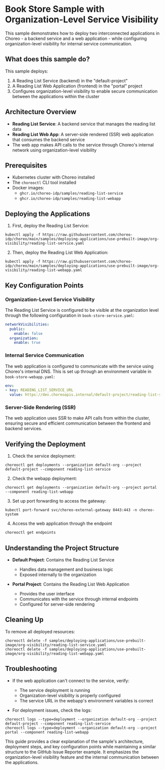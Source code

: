 # Book Store Sample with Organization-Level Service Visibility

This sample demonstrates how to deploy two interconnected applications in Choreo - a backend service and a web application - while configuring organization-level visibility for internal service communication.

## What does this sample do?

This sample deploys:

1. A Reading List Service (backend) in the "default-project"
2. A Reading List Web Application (frontend) in the "portal" project
3. Configures organization-level visibility to enable secure communication between the applications within the cluster

## Architecture Overview

- **Reading List Service**: A backend service that manages the reading list data
- **Reading List Web App**: A server-side rendered (SSR) web application that consumes the backend service
- The web app makes API calls to the service through Choreo's internal network using organization-level visibility

## Prerequisites

- Kubernetes cluster with Choreo installed
- The `choreoctl` CLI tool installed
- Docker images:
  - `ghcr.io/choreo-idp/samples/reading-list-service`
  - `ghcr.io/choreo-idp/samples/reading-list-webapp`

## Deploying the Applications

1. First, deploy the Reading List Service:

```shell
kubectl apply -f https://raw.githubusercontent.com/choreo-idp/choreo/main/samples/deploying-applications/use-prebuilt-image/org-visibility/reading-list-service.yaml
```

2. Then, deploy the Reading List Web Application:

```shell
kubectl apply -f https://raw.githubusercontent.com/choreo-idp/choreo/main/samples/deploying-applications/use-prebuilt-image/org-visibility/reading-list-webapp.yaml
```

## Key Configuration Points

### Organization-Level Service Visibility

The Reading List Service is configured to be visible at the organization level through the following configuration in `book-store-service.yaml`:

```yaml
networkVisibilities:
  public:
    enable: false
  organization:
    enable: true
```

### Internal Service Communication

The web application is configured to communicate with the service using Choreo's internal DNS. This is set up through an environment variable in `book-store-webapp.yaml`:

```yaml
env:
- key: READING_LIST_SERVICE_URL
  value: https://dev.choreoapis.internal/default-project/reading-list-service/api/v1/reading-list
```

### Server-Side Rendering (SSR)

The web application uses SSR to make API calls from within the cluster, ensuring secure and efficient communication between the frontend and backend services.

## Verifying the Deployment

1. Check the service deployment:

```shell
choreoctl get deployments --organization default-org --project default-project --component reading-list-service
```

2. Check the webapp deployment:

```shell
choreoctl get deployments --organization default-org --project portal --component reading-list-webapp
```

3. Set up port forwarding to access the gateway:

```shell
kubectl port-forward svc/choreo-external-gateway 8443:443 -n choreo-system
```

4. Access the web application through the endpoint

```bash
choreoctl get endpoints
```

## Understanding the Project Structure

- **Default Project**: Contains the Reading List Service
  - Handles data management and business logic
  - Exposed internally to the organization

- **Portal Project**: Contains the Reading List Web Application
  - Provides the user interface
  - Communicates with the service through internal endpoints
  - Configured for server-side rendering

## Cleaning Up

To remove all deployed resources:

```shell
choreoctl delete -f samples/deploying-applications/use-prebuilt-image/org-visibility/reading-list-service.yaml
choreoctl delete -f samples/deploying-applications/use-prebuilt-image/org-visibility/reading-list-webapp.yaml
```

## Troubleshooting

- If the web application can't connect to the service, verify:
  - The service deployment is running
  - Organization-level visibility is properly configured
  - The service URL in the webapp's environment variables is correct

- For deployment issues, check the logs:

```shell
choreoctl logs --type=deployment --organization default-org --project default-project --component reading-list-service
choreoctl logs --type=deployment --organization default-org --project portal --component reading-list-webapp
```

This guide provides a clear explanation of the sample's architecture, deployment steps, and key configuration points while maintaining a similar structure to the GitHub Issue Reporter example. It emphasizes the organization-level visibility feature and the internal communication between the applications.
